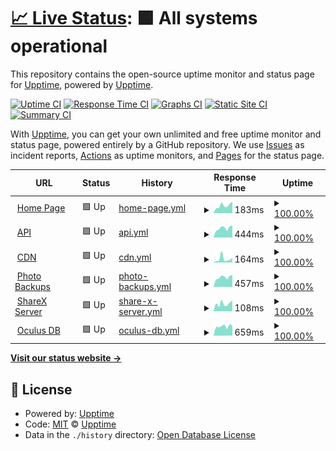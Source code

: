 # [📈 Live Status](https://status.phazed.xyz): <!--live status--> **🟩 All systems operational**

This repository contains the open-source uptime monitor and status page for [Upptime](https://upptime.js.org), powered by [Upptime](https://github.com/upptime/upptime).

[![Uptime CI](https://github.com/phaze-the-dumb/statuspage/workflows/Uptime%20CI/badge.svg)](https://github.com/phaze-the-dumb/statuspage/actions?query=workflow%3A%22Uptime+CI%22)
[![Response Time CI](https://github.com/phaze-the-dumb/statuspage/workflows/Response%20Time%20CI/badge.svg)](https://github.com/phaze-the-dumb/statuspage/actions?query=workflow%3A%22Response+Time+CI%22)
[![Graphs CI](https://github.com/phaze-the-dumb/statuspage/workflows/Graphs%20CI/badge.svg)](https://github.com/phaze-the-dumb/statuspage/actions?query=workflow%3A%22Graphs+CI%22)
[![Static Site CI](https://github.com/phaze-the-dumb/statuspage/workflows/Static%20Site%20CI/badge.svg)](https://github.com/phaze-the-dumb/statuspage/actions?query=workflow%3A%22Static+Site+CI%22)
[![Summary CI](https://github.com/phaze-the-dumb/statuspage/workflows/Summary%20CI/badge.svg)](https://github.com/phaze-the-dumb/statuspage/actions?query=workflow%3A%22Summary+CI%22)

With [Upptime](https://upptime.js.org), you can get your own unlimited and free uptime monitor and status page, powered entirely by a GitHub repository. We use [Issues](https://github.com/upptime/upptime/issues) as incident reports, [Actions](https://github.com/phaze-the-dumb/statuspage/actions) as uptime monitors, and [Pages](https://status.phazed.xyz) for the status page.

<!--start: status pages-->
<!-- This summary is generated by Upptime (https://github.com/upptime/upptime) -->
<!-- Do not edit this manually, your changes will be overwritten -->
<!-- prettier-ignore -->
| URL | Status | History | Response Time | Uptime |
| --- | ------ | ------- | ------------- | ------ |
| <img alt="" src="https://icons.duckduckgo.com/ip3/phazed.xyz.ico" height="13"> [Home Page](https://phazed.xyz/) | 🟩 Up | [home-page.yml](https://github.com/phaze-the-dumb/statuspage/commits/HEAD/history/home-page.yml) | <details><summary><img alt="Response time graph" src="./graphs/home-page/response-time-week.png" height="20"> 183ms</summary><br><a href="https://status.phazed.xyz/history/home-page"><img alt="Response time 204" src="https://img.shields.io/endpoint?url=https%3A%2F%2Fraw.githubusercontent.com%2Fphaze-the-dumb%2Fstatuspage%2FHEAD%2Fapi%2Fhome-page%2Fresponse-time.json"></a><br><a href="https://status.phazed.xyz/history/home-page"><img alt="24-hour response time 273" src="https://img.shields.io/endpoint?url=https%3A%2F%2Fraw.githubusercontent.com%2Fphaze-the-dumb%2Fstatuspage%2FHEAD%2Fapi%2Fhome-page%2Fresponse-time-day.json"></a><br><a href="https://status.phazed.xyz/history/home-page"><img alt="7-day response time 183" src="https://img.shields.io/endpoint?url=https%3A%2F%2Fraw.githubusercontent.com%2Fphaze-the-dumb%2Fstatuspage%2FHEAD%2Fapi%2Fhome-page%2Fresponse-time-week.json"></a><br><a href="https://status.phazed.xyz/history/home-page"><img alt="30-day response time 163" src="https://img.shields.io/endpoint?url=https%3A%2F%2Fraw.githubusercontent.com%2Fphaze-the-dumb%2Fstatuspage%2FHEAD%2Fapi%2Fhome-page%2Fresponse-time-month.json"></a><br><a href="https://status.phazed.xyz/history/home-page"><img alt="1-year response time 182" src="https://img.shields.io/endpoint?url=https%3A%2F%2Fraw.githubusercontent.com%2Fphaze-the-dumb%2Fstatuspage%2FHEAD%2Fapi%2Fhome-page%2Fresponse-time-year.json"></a></details> | <details><summary><a href="https://status.phazed.xyz/history/home-page">100.00%</a></summary><a href="https://status.phazed.xyz/history/home-page"><img alt="All-time uptime 99.29%" src="https://img.shields.io/endpoint?url=https%3A%2F%2Fraw.githubusercontent.com%2Fphaze-the-dumb%2Fstatuspage%2FHEAD%2Fapi%2Fhome-page%2Fuptime.json"></a><br><a href="https://status.phazed.xyz/history/home-page"><img alt="24-hour uptime 100.00%" src="https://img.shields.io/endpoint?url=https%3A%2F%2Fraw.githubusercontent.com%2Fphaze-the-dumb%2Fstatuspage%2FHEAD%2Fapi%2Fhome-page%2Fuptime-day.json"></a><br><a href="https://status.phazed.xyz/history/home-page"><img alt="7-day uptime 100.00%" src="https://img.shields.io/endpoint?url=https%3A%2F%2Fraw.githubusercontent.com%2Fphaze-the-dumb%2Fstatuspage%2FHEAD%2Fapi%2Fhome-page%2Fuptime-week.json"></a><br><a href="https://status.phazed.xyz/history/home-page"><img alt="30-day uptime 100.00%" src="https://img.shields.io/endpoint?url=https%3A%2F%2Fraw.githubusercontent.com%2Fphaze-the-dumb%2Fstatuspage%2FHEAD%2Fapi%2Fhome-page%2Fuptime-month.json"></a><br><a href="https://status.phazed.xyz/history/home-page"><img alt="1-year uptime 99.98%" src="https://img.shields.io/endpoint?url=https%3A%2F%2Fraw.githubusercontent.com%2Fphaze-the-dumb%2Fstatuspage%2FHEAD%2Fapi%2Fhome-page%2Fuptime-year.json"></a></details>
| <img alt="" src="https://icons.duckduckgo.com/ip3/api.phazed.xyz.ico" height="13"> [API](https://api.phazed.xyz/api/status) | 🟩 Up | [api.yml](https://github.com/phaze-the-dumb/statuspage/commits/HEAD/history/api.yml) | <details><summary><img alt="Response time graph" src="./graphs/api/response-time-week.png" height="20"> 444ms</summary><br><a href="https://status.phazed.xyz/history/api"><img alt="Response time 387" src="https://img.shields.io/endpoint?url=https%3A%2F%2Fraw.githubusercontent.com%2Fphaze-the-dumb%2Fstatuspage%2FHEAD%2Fapi%2Fapi%2Fresponse-time.json"></a><br><a href="https://status.phazed.xyz/history/api"><img alt="24-hour response time 558" src="https://img.shields.io/endpoint?url=https%3A%2F%2Fraw.githubusercontent.com%2Fphaze-the-dumb%2Fstatuspage%2FHEAD%2Fapi%2Fapi%2Fresponse-time-day.json"></a><br><a href="https://status.phazed.xyz/history/api"><img alt="7-day response time 444" src="https://img.shields.io/endpoint?url=https%3A%2F%2Fraw.githubusercontent.com%2Fphaze-the-dumb%2Fstatuspage%2FHEAD%2Fapi%2Fapi%2Fresponse-time-week.json"></a><br><a href="https://status.phazed.xyz/history/api"><img alt="30-day response time 426" src="https://img.shields.io/endpoint?url=https%3A%2F%2Fraw.githubusercontent.com%2Fphaze-the-dumb%2Fstatuspage%2FHEAD%2Fapi%2Fapi%2Fresponse-time-month.json"></a><br><a href="https://status.phazed.xyz/history/api"><img alt="1-year response time 405" src="https://img.shields.io/endpoint?url=https%3A%2F%2Fraw.githubusercontent.com%2Fphaze-the-dumb%2Fstatuspage%2FHEAD%2Fapi%2Fapi%2Fresponse-time-year.json"></a></details> | <details><summary><a href="https://status.phazed.xyz/history/api">100.00%</a></summary><a href="https://status.phazed.xyz/history/api"><img alt="All-time uptime 98.60%" src="https://img.shields.io/endpoint?url=https%3A%2F%2Fraw.githubusercontent.com%2Fphaze-the-dumb%2Fstatuspage%2FHEAD%2Fapi%2Fapi%2Fuptime.json"></a><br><a href="https://status.phazed.xyz/history/api"><img alt="24-hour uptime 100.00%" src="https://img.shields.io/endpoint?url=https%3A%2F%2Fraw.githubusercontent.com%2Fphaze-the-dumb%2Fstatuspage%2FHEAD%2Fapi%2Fapi%2Fuptime-day.json"></a><br><a href="https://status.phazed.xyz/history/api"><img alt="7-day uptime 100.00%" src="https://img.shields.io/endpoint?url=https%3A%2F%2Fraw.githubusercontent.com%2Fphaze-the-dumb%2Fstatuspage%2FHEAD%2Fapi%2Fapi%2Fuptime-week.json"></a><br><a href="https://status.phazed.xyz/history/api"><img alt="30-day uptime 100.00%" src="https://img.shields.io/endpoint?url=https%3A%2F%2Fraw.githubusercontent.com%2Fphaze-the-dumb%2Fstatuspage%2FHEAD%2Fapi%2Fapi%2Fuptime-month.json"></a><br><a href="https://status.phazed.xyz/history/api"><img alt="1-year uptime 98.35%" src="https://img.shields.io/endpoint?url=https%3A%2F%2Fraw.githubusercontent.com%2Fphaze-the-dumb%2Fstatuspage%2FHEAD%2Fapi%2Fapi%2Fuptime-year.json"></a></details>
| <img alt="" src="https://icons.duckduckgo.com/ip3/cdn.phazed.xyz.ico" height="13"> [CDN](https://cdn.phazed.xyz/F1G3SQaaMAAWBI9t.jpg) | 🟩 Up | [cdn.yml](https://github.com/phaze-the-dumb/statuspage/commits/HEAD/history/cdn.yml) | <details><summary><img alt="Response time graph" src="./graphs/cdn/response-time-week.png" height="20"> 164ms</summary><br><a href="https://status.phazed.xyz/history/cdn"><img alt="Response time 164" src="https://img.shields.io/endpoint?url=https%3A%2F%2Fraw.githubusercontent.com%2Fphaze-the-dumb%2Fstatuspage%2FHEAD%2Fapi%2Fcdn%2Fresponse-time.json"></a><br><a href="https://status.phazed.xyz/history/cdn"><img alt="24-hour response time 198" src="https://img.shields.io/endpoint?url=https%3A%2F%2Fraw.githubusercontent.com%2Fphaze-the-dumb%2Fstatuspage%2FHEAD%2Fapi%2Fcdn%2Fresponse-time-day.json"></a><br><a href="https://status.phazed.xyz/history/cdn"><img alt="7-day response time 164" src="https://img.shields.io/endpoint?url=https%3A%2F%2Fraw.githubusercontent.com%2Fphaze-the-dumb%2Fstatuspage%2FHEAD%2Fapi%2Fcdn%2Fresponse-time-week.json"></a><br><a href="https://status.phazed.xyz/history/cdn"><img alt="30-day response time 151" src="https://img.shields.io/endpoint?url=https%3A%2F%2Fraw.githubusercontent.com%2Fphaze-the-dumb%2Fstatuspage%2FHEAD%2Fapi%2Fcdn%2Fresponse-time-month.json"></a><br><a href="https://status.phazed.xyz/history/cdn"><img alt="1-year response time 156" src="https://img.shields.io/endpoint?url=https%3A%2F%2Fraw.githubusercontent.com%2Fphaze-the-dumb%2Fstatuspage%2FHEAD%2Fapi%2Fcdn%2Fresponse-time-year.json"></a></details> | <details><summary><a href="https://status.phazed.xyz/history/cdn">100.00%</a></summary><a href="https://status.phazed.xyz/history/cdn"><img alt="All-time uptime 100.00%" src="https://img.shields.io/endpoint?url=https%3A%2F%2Fraw.githubusercontent.com%2Fphaze-the-dumb%2Fstatuspage%2FHEAD%2Fapi%2Fcdn%2Fuptime.json"></a><br><a href="https://status.phazed.xyz/history/cdn"><img alt="24-hour uptime 100.00%" src="https://img.shields.io/endpoint?url=https%3A%2F%2Fraw.githubusercontent.com%2Fphaze-the-dumb%2Fstatuspage%2FHEAD%2Fapi%2Fcdn%2Fuptime-day.json"></a><br><a href="https://status.phazed.xyz/history/cdn"><img alt="7-day uptime 100.00%" src="https://img.shields.io/endpoint?url=https%3A%2F%2Fraw.githubusercontent.com%2Fphaze-the-dumb%2Fstatuspage%2FHEAD%2Fapi%2Fcdn%2Fuptime-week.json"></a><br><a href="https://status.phazed.xyz/history/cdn"><img alt="30-day uptime 100.00%" src="https://img.shields.io/endpoint?url=https%3A%2F%2Fraw.githubusercontent.com%2Fphaze-the-dumb%2Fstatuspage%2FHEAD%2Fapi%2Fcdn%2Fuptime-month.json"></a><br><a href="https://status.phazed.xyz/history/cdn"><img alt="1-year uptime 100.00%" src="https://img.shields.io/endpoint?url=https%3A%2F%2Fraw.githubusercontent.com%2Fphaze-the-dumb%2Fstatuspage%2FHEAD%2Fapi%2Fcdn%2Fuptime-year.json"></a></details>
| <img alt="" src="https://icons.duckduckgo.com/ip3/photos.phazed.xyz.ico" height="13"> [Photo Backups](https://photos.phazed.xyz/api/v1/status) | 🟩 Up | [photo-backups.yml](https://github.com/phaze-the-dumb/statuspage/commits/HEAD/history/photo-backups.yml) | <details><summary><img alt="Response time graph" src="./graphs/photo-backups/response-time-week.png" height="20"> 457ms</summary><br><a href="https://status.phazed.xyz/history/photo-backups"><img alt="Response time 520" src="https://img.shields.io/endpoint?url=https%3A%2F%2Fraw.githubusercontent.com%2Fphaze-the-dumb%2Fstatuspage%2FHEAD%2Fapi%2Fphoto-backups%2Fresponse-time.json"></a><br><a href="https://status.phazed.xyz/history/photo-backups"><img alt="24-hour response time 559" src="https://img.shields.io/endpoint?url=https%3A%2F%2Fraw.githubusercontent.com%2Fphaze-the-dumb%2Fstatuspage%2FHEAD%2Fapi%2Fphoto-backups%2Fresponse-time-day.json"></a><br><a href="https://status.phazed.xyz/history/photo-backups"><img alt="7-day response time 457" src="https://img.shields.io/endpoint?url=https%3A%2F%2Fraw.githubusercontent.com%2Fphaze-the-dumb%2Fstatuspage%2FHEAD%2Fapi%2Fphoto-backups%2Fresponse-time-week.json"></a><br><a href="https://status.phazed.xyz/history/photo-backups"><img alt="30-day response time 432" src="https://img.shields.io/endpoint?url=https%3A%2F%2Fraw.githubusercontent.com%2Fphaze-the-dumb%2Fstatuspage%2FHEAD%2Fapi%2Fphoto-backups%2Fresponse-time-month.json"></a><br><a href="https://status.phazed.xyz/history/photo-backups"><img alt="1-year response time 484" src="https://img.shields.io/endpoint?url=https%3A%2F%2Fraw.githubusercontent.com%2Fphaze-the-dumb%2Fstatuspage%2FHEAD%2Fapi%2Fphoto-backups%2Fresponse-time-year.json"></a></details> | <details><summary><a href="https://status.phazed.xyz/history/photo-backups">100.00%</a></summary><a href="https://status.phazed.xyz/history/photo-backups"><img alt="All-time uptime 98.85%" src="https://img.shields.io/endpoint?url=https%3A%2F%2Fraw.githubusercontent.com%2Fphaze-the-dumb%2Fstatuspage%2FHEAD%2Fapi%2Fphoto-backups%2Fuptime.json"></a><br><a href="https://status.phazed.xyz/history/photo-backups"><img alt="24-hour uptime 100.00%" src="https://img.shields.io/endpoint?url=https%3A%2F%2Fraw.githubusercontent.com%2Fphaze-the-dumb%2Fstatuspage%2FHEAD%2Fapi%2Fphoto-backups%2Fuptime-day.json"></a><br><a href="https://status.phazed.xyz/history/photo-backups"><img alt="7-day uptime 100.00%" src="https://img.shields.io/endpoint?url=https%3A%2F%2Fraw.githubusercontent.com%2Fphaze-the-dumb%2Fstatuspage%2FHEAD%2Fapi%2Fphoto-backups%2Fuptime-week.json"></a><br><a href="https://status.phazed.xyz/history/photo-backups"><img alt="30-day uptime 100.00%" src="https://img.shields.io/endpoint?url=https%3A%2F%2Fraw.githubusercontent.com%2Fphaze-the-dumb%2Fstatuspage%2FHEAD%2Fapi%2Fphoto-backups%2Fuptime-month.json"></a><br><a href="https://status.phazed.xyz/history/photo-backups"><img alt="1-year uptime 98.34%" src="https://img.shields.io/endpoint?url=https%3A%2F%2Fraw.githubusercontent.com%2Fphaze-the-dumb%2Fstatuspage%2FHEAD%2Fapi%2Fphoto-backups%2Fuptime-year.json"></a></details>
| <img alt="" src="https://icons.duckduckgo.com/ip3/i.phazed.xyz.ico" height="13"> [ShareX Server](https://i.phazed.xyz) | 🟩 Up | [share-x-server.yml](https://github.com/phaze-the-dumb/statuspage/commits/HEAD/history/share-x-server.yml) | <details><summary><img alt="Response time graph" src="./graphs/share-x-server/response-time-week.png" height="20"> 108ms</summary><br><a href="https://status.phazed.xyz/history/share-x-server"><img alt="Response time 117" src="https://img.shields.io/endpoint?url=https%3A%2F%2Fraw.githubusercontent.com%2Fphaze-the-dumb%2Fstatuspage%2FHEAD%2Fapi%2Fshare-x-server%2Fresponse-time.json"></a><br><a href="https://status.phazed.xyz/history/share-x-server"><img alt="24-hour response time 151" src="https://img.shields.io/endpoint?url=https%3A%2F%2Fraw.githubusercontent.com%2Fphaze-the-dumb%2Fstatuspage%2FHEAD%2Fapi%2Fshare-x-server%2Fresponse-time-day.json"></a><br><a href="https://status.phazed.xyz/history/share-x-server"><img alt="7-day response time 108" src="https://img.shields.io/endpoint?url=https%3A%2F%2Fraw.githubusercontent.com%2Fphaze-the-dumb%2Fstatuspage%2FHEAD%2Fapi%2Fshare-x-server%2Fresponse-time-week.json"></a><br><a href="https://status.phazed.xyz/history/share-x-server"><img alt="30-day response time 100" src="https://img.shields.io/endpoint?url=https%3A%2F%2Fraw.githubusercontent.com%2Fphaze-the-dumb%2Fstatuspage%2FHEAD%2Fapi%2Fshare-x-server%2Fresponse-time-month.json"></a><br><a href="https://status.phazed.xyz/history/share-x-server"><img alt="1-year response time 110" src="https://img.shields.io/endpoint?url=https%3A%2F%2Fraw.githubusercontent.com%2Fphaze-the-dumb%2Fstatuspage%2FHEAD%2Fapi%2Fshare-x-server%2Fresponse-time-year.json"></a></details> | <details><summary><a href="https://status.phazed.xyz/history/share-x-server">100.00%</a></summary><a href="https://status.phazed.xyz/history/share-x-server"><img alt="All-time uptime 99.36%" src="https://img.shields.io/endpoint?url=https%3A%2F%2Fraw.githubusercontent.com%2Fphaze-the-dumb%2Fstatuspage%2FHEAD%2Fapi%2Fshare-x-server%2Fuptime.json"></a><br><a href="https://status.phazed.xyz/history/share-x-server"><img alt="24-hour uptime 100.00%" src="https://img.shields.io/endpoint?url=https%3A%2F%2Fraw.githubusercontent.com%2Fphaze-the-dumb%2Fstatuspage%2FHEAD%2Fapi%2Fshare-x-server%2Fuptime-day.json"></a><br><a href="https://status.phazed.xyz/history/share-x-server"><img alt="7-day uptime 100.00%" src="https://img.shields.io/endpoint?url=https%3A%2F%2Fraw.githubusercontent.com%2Fphaze-the-dumb%2Fstatuspage%2FHEAD%2Fapi%2Fshare-x-server%2Fuptime-week.json"></a><br><a href="https://status.phazed.xyz/history/share-x-server"><img alt="30-day uptime 100.00%" src="https://img.shields.io/endpoint?url=https%3A%2F%2Fraw.githubusercontent.com%2Fphaze-the-dumb%2Fstatuspage%2FHEAD%2Fapi%2Fshare-x-server%2Fuptime-month.json"></a><br><a href="https://status.phazed.xyz/history/share-x-server"><img alt="1-year uptime 100.00%" src="https://img.shields.io/endpoint?url=https%3A%2F%2Fraw.githubusercontent.com%2Fphaze-the-dumb%2Fstatuspage%2FHEAD%2Fapi%2Fshare-x-server%2Fuptime-year.json"></a></details>
| <img alt="" src="https://icons.duckduckgo.com/ip3/oculusdb.rui2015.me.ico" height="13"> [Oculus DB](https://oculusdb.rui2015.me/api/v1/search/beat%20saber?groups=Quest,PCVR,GoAndGearVr) | 🟩 Up | [oculus-db.yml](https://github.com/phaze-the-dumb/statuspage/commits/HEAD/history/oculus-db.yml) | <details><summary><img alt="Response time graph" src="./graphs/oculus-db/response-time-week.png" height="20"> 659ms</summary><br><a href="https://status.phazed.xyz/history/oculus-db"><img alt="Response time 627" src="https://img.shields.io/endpoint?url=https%3A%2F%2Fraw.githubusercontent.com%2Fphaze-the-dumb%2Fstatuspage%2FHEAD%2Fapi%2Foculus-db%2Fresponse-time.json"></a><br><a href="https://status.phazed.xyz/history/oculus-db"><img alt="24-hour response time 679" src="https://img.shields.io/endpoint?url=https%3A%2F%2Fraw.githubusercontent.com%2Fphaze-the-dumb%2Fstatuspage%2FHEAD%2Fapi%2Foculus-db%2Fresponse-time-day.json"></a><br><a href="https://status.phazed.xyz/history/oculus-db"><img alt="7-day response time 659" src="https://img.shields.io/endpoint?url=https%3A%2F%2Fraw.githubusercontent.com%2Fphaze-the-dumb%2Fstatuspage%2FHEAD%2Fapi%2Foculus-db%2Fresponse-time-week.json"></a><br><a href="https://status.phazed.xyz/history/oculus-db"><img alt="30-day response time 691" src="https://img.shields.io/endpoint?url=https%3A%2F%2Fraw.githubusercontent.com%2Fphaze-the-dumb%2Fstatuspage%2FHEAD%2Fapi%2Foculus-db%2Fresponse-time-month.json"></a><br><a href="https://status.phazed.xyz/history/oculus-db"><img alt="1-year response time 675" src="https://img.shields.io/endpoint?url=https%3A%2F%2Fraw.githubusercontent.com%2Fphaze-the-dumb%2Fstatuspage%2FHEAD%2Fapi%2Foculus-db%2Fresponse-time-year.json"></a></details> | <details><summary><a href="https://status.phazed.xyz/history/oculus-db">100.00%</a></summary><a href="https://status.phazed.xyz/history/oculus-db"><img alt="All-time uptime 99.77%" src="https://img.shields.io/endpoint?url=https%3A%2F%2Fraw.githubusercontent.com%2Fphaze-the-dumb%2Fstatuspage%2FHEAD%2Fapi%2Foculus-db%2Fuptime.json"></a><br><a href="https://status.phazed.xyz/history/oculus-db"><img alt="24-hour uptime 100.00%" src="https://img.shields.io/endpoint?url=https%3A%2F%2Fraw.githubusercontent.com%2Fphaze-the-dumb%2Fstatuspage%2FHEAD%2Fapi%2Foculus-db%2Fuptime-day.json"></a><br><a href="https://status.phazed.xyz/history/oculus-db"><img alt="7-day uptime 100.00%" src="https://img.shields.io/endpoint?url=https%3A%2F%2Fraw.githubusercontent.com%2Fphaze-the-dumb%2Fstatuspage%2FHEAD%2Fapi%2Foculus-db%2Fuptime-week.json"></a><br><a href="https://status.phazed.xyz/history/oculus-db"><img alt="30-day uptime 100.00%" src="https://img.shields.io/endpoint?url=https%3A%2F%2Fraw.githubusercontent.com%2Fphaze-the-dumb%2Fstatuspage%2FHEAD%2Fapi%2Foculus-db%2Fuptime-month.json"></a><br><a href="https://status.phazed.xyz/history/oculus-db"><img alt="1-year uptime 99.70%" src="https://img.shields.io/endpoint?url=https%3A%2F%2Fraw.githubusercontent.com%2Fphaze-the-dumb%2Fstatuspage%2FHEAD%2Fapi%2Foculus-db%2Fuptime-year.json"></a></details>

<!--end: status pages-->

[**Visit our status website →**](https://status.phazed.xyz)

## 📄 License

- Powered by: [Upptime](https://github.com/upptime/upptime)
- Code: [MIT](./LICENSE) © [Upptime](https://upptime.js.org)
- Data in the `./history` directory: [Open Database License](https://opendatacommons.org/licenses/odbl/1-0/)

